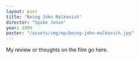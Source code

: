 ```yaml
---
layout: post
title: "Being John Malkovich"
director: "Spike Jonze"
year: 1999
poster: "/assets/img/mp/being-john-malkovich.jpg"
---
```


My review or thoughts on the film go here.
